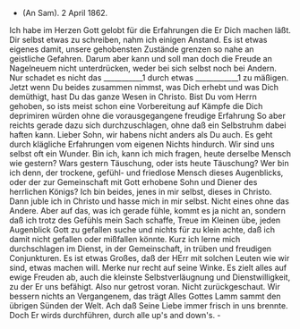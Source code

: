 + (An Sam).
 2 April 1862.

Ich habe im Herzen Gott gelobt für die Erfahrungen die Er Dich machen läßt. Dir selbst etwas zu schreiben, nahm ich einigen Anstand. Es ist etwas eigenes damit, unsere gehobensten Zustände grenzen so nahe an geistliche Gefahren. Darum aber kann und soll man doch die Freude an Nagelneuem nicht unterdrücken, weder bei sich selbst noch bei Andern. Nur schadet es nicht das ___________1 durch etwas ____________1 zu mäßigen. Jetzt wenn Du beides zusammen nimmst, was Dich erhebt und was Dich demüthigt, hast Du das ganze Wesen in Christo. Bist Du vom Herrn gehoben, so ists meist schon eine Vorbereitung auf Kämpfe die Dich deprimiren würden ohne die vorausgegangene freudige Erfahrung So aber reichts gerade dazu sich durchzuschlagen, ohne daß ein Selbstruhm dabei haften kann. Lieber Sohn, wir habens nicht anders als Du auch. Es geht durch klägliche Erfahrungen vom eigenen Nichts hindurch. Wir sind uns selbst oft ein Wunder. Bin ich, kann ich mich fragen, heute derselbe Mensch wie gestern? Wars gestern Täuschung, oder ists heute Täuschung? Wer bin ich denn, der trockene, gefühl- und friedlose Mensch dieses Augenblicks, oder der zur Gemeinschaft mit Gott erhobene Sohn und Diener des herrlichen Königs? Ich bin beides, jenes in mir selbst, dieses in Christo. Dann juble ich in Christo und hasse mich in mir selbst. Nicht eines ohne das Andere. Aber auf das, was ich gerade fühle, kommt es ja nicht an, sondern daß ich trotz des Gefühls mein Sach schaffe, Treue im Kleinen übe, jeden Augenblick Gott zu gefallen suche und nichts für zu klein achte, daß ich damit nicht gefallen oder mißfallen könnte. Kurz ich lerne mich durchschlagen im Dienst, in der Gemeinschaft, in trüben und freudigen Conjunkturen. Es ist etwas Großes, daß der HErr mit solchen Leuten wie wir sind, etwas machen will. Merke nur recht auf seine Winke. Es zielt alles auf ewige Freuden ab, auch die kleinste Selbstverläugnung und Dienstwilligkeit, zu der Er uns befähigt. Also nur getrost voran. Nicht zurückgeschaut. Wir bessern nichts an Vergangenem, das trägt Alles Gottes Lamm sammt den übrigen Sünden der Welt. Ach daß Seine Liebe immer frisch in uns brennte. Doch Er wirds durchführen, durch alle up's and down's. - 